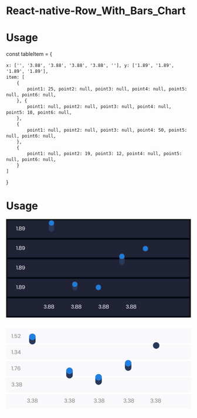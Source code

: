 # React-native-Row_With_Bars_Chart




# Usage 

const tableItem = {

    x: ['', '3.88', '3.88', '3.88', '3.88', ''], y: ['1.89', '1.89', '1.89', '1.89'],
    item: [
        {
            point1: 25, point2: null, point3: null, point4: null, point5: null, point6: null,
        }, {
            point1: null, point2: null, point3: null, point4: null, point5: 10, point6: null,
        },
        {
            point1: null, point2: null, point3: null, point4: 50, point5: null, point6: null,
        },
        {
            point1: null, point2: 19, point3: 12, point4: null, point5: null, point6: null,
        }
    ]
}


# Usage 
<FinancialEPAChat data={tableItem} />




![Demo](https://raw.githubusercontent.com/Waleed-Nasir/React-native-Row_With_Bars_Chart/main/Screenshot%202020-12-04%20at%209.11.47%20PM.png)


![Demo](https://raw.githubusercontent.com/Waleed-Nasir/React-native-Row_With_Bars_Chart/main/Screenshot%202020-12-03%20at%207.15.14%20PM.png)
